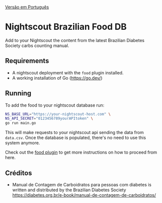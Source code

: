 [Versão em Português](./README_PT.md)

# Nightscout Brazilian Food DB

Add to your Nightscout the content from the latest Brazilian Diabetes Society carbs counting manual.

## Requirements

* A nightscout deployment with the `food` plugin installed.
* A working installation of Go (https://go.dev/)

## Running

To add the food to your nightscout database run:

```bash
NS_BASE_URL="https://your-nightscout-host.com" \
NS_API_SECRET="0123456789yourAPItoken" \
go run main.go
```

This will make requests to your nightscout api sending the data from `data.csv`. Once the database is
populated, there's no need to use this system anymore.

Check out the [food plugin](https://nightscout.github.io/nightscout/setup_variables/#food-custom-foods) to get more instructions on how to proceed from here.

## Créditos

* Manual de Contagem de Carboidratos para pessoas com diabetes is written and distributed by the Brazilian Diabetes Society https://diabetes.org.br/e-book/manual-de-contagem-de-carboidratos/